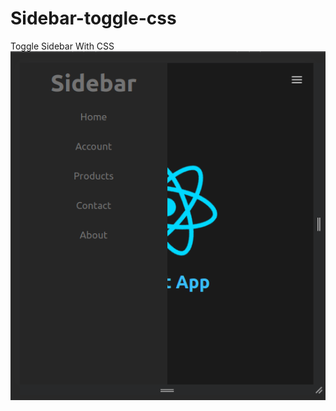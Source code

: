 # Sidebar-toggle-css
Toggle Sidebar With CSS
![Preview Picture](https://github.com/MohammadMahdiHeshmati/Sidebar-toggle-css/blob/main/public/Sidebar-Preview.png)
